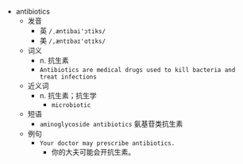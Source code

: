 - antibiotics
  - 发音
    - 英 `/ˌæntibai'ɔtiks/`
    - 美 `/,æntɪbaɪ'ɑtɪks/`
  - 词义
    - n. 抗生素
    - `Antibiotics are medical drugs used to kill bacteria and treat infections`
  - 近义词
    - n. 抗生素；抗生学
      - `microbiotic`
  - 短语
    - `aminoglycoside antibiotics` 氨基苷类抗生素 
  - 例句
    - `Your doctor may prescribe antibiotics.`
      - 你的大夫可能会开抗生素。

